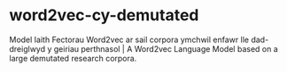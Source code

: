 # word2vec-cy-demutated
Model Iaith Fectorau Word2vec ar sail corpora ymchwil enfawr lle dad-dreiglwyd y geiriau perthnasol | A Word2vec Language Model based on a large demutated research corpora. 
